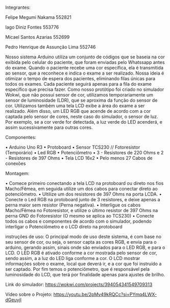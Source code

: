 Integrantes:

Felipe Megumi Nakama 552821

Iago Diniz Fontes 553776

Micael Santos Azarias 552699

Pedro Henrique de Assunção Lima 552746


Nosso sistema Arduino utiliza um conjunto de códigos que se baseia na cor exibida pelo celular do paciente, que foram enviadas pelo Whatssapp antes do exame. Quando o paciente recebe uma cor específica, ela é transmitida ao sensor, que a reconhece e indica o exame a ser realizado. Nossa ideia é otimizar o tempo de espera dos pacientes, eliminando filas únicas para todos os exames. Cada paciente seguirá apenas para a fila do exame específico que precisa fazer.
Como nosso protótipo foi criado no simulador Wokwi, que não possui sensor de cor, utilizamos temporariamente um sensor de luminosidade (LDR), que se aproxima da função do sensor de cor. Utilizamos também uma tela LCD exibe a área do exame a ser realizado. Além disso, um LED RGB que acende de acordo com a cor captada pelo sensor de cores, neste caso do simulador, o sensor de luz. Por exemplo, se a cor verde for detectada, a luz verde do LED acenderá, e assim sucessivamente para outras cores.


Componentes:

• Arduino Uno R3
• Protoboard
• Sensor TCS230 // Fotoresistor (Temporário)
• Led RGB
• Potenciômetro
• 3 - Resistores de 220 Ohms e 2 - Resistores de 397 Ohms
• Tela LCD 16x2
• Pelo menos 27 Cabos de conexões


Montagem: 

• Comece primeiro conectando a tela LCD na protoboard ou direto nos fios Macho/Fêmea, em seguida utilize um dos cabos para conectar direto ao potenciômetro.
• Ultilize um dos resistores de 397 Ohms na porta LCDA.
• Conecte o Led RGB na protoboard junto de 3 resistores, e deixe apenas a perna maior sem resistor (Perna negativa).
• Interligue os cabos Macho/Fêmea no Fotoresistor, e utilize o último resistor de 397 Ohms na perna GND do Fotoresistor (O mesmo se aplica ao TCS230)
• Conecte todos os cabos e componentes de acordo com o simulador, podendo interligar o Potenciômetro e o LCD direto na protoboard







instruções de uso: 
O principal modo de uso deste sistema, é com base no seu sensor de cor, ou seja, o sensor capta as cores RGB, e envia para o arduino, gerando assim, sinais onde são enviados para o LED RGB, e para o LCD.
O LED RGB é ativado conforme a cor mostrada pelo sensor de cor, sendo assim, a a luz do LED liga conforme a cor.
O LCD mostrar informações sobre o exame, local que deverá ir, e a cor que foi instruído a ser captado.
Por fim temos o potenciômetro, que é responsável pela luminosidade do LCD, que terá por finalidade apenas para ajustes de brilho.


Link do simulador: https://wokwi.com/projects/394054341549709313

Vídeo sobre o Projeto: https://youtu.be/2pMv49kRQCc?si=PYmq4LWX-dGeuyjl 
